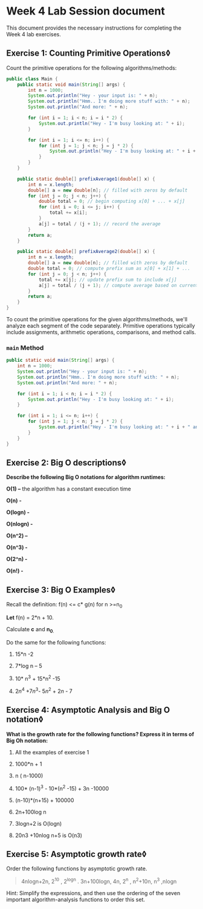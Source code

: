 # Week 4 Lab Session document

This document provides the necessary instructions for completing the
Week 4 lab exercises.

## Exercise 1: Counting Primitive Operations◊

Count the primitive operations for the following algorithms/methods:

``` java
public class Main {
    public static void main(String[] args) {
        int n = 1000;
        System.out.println("Hey - your input is: " + n);
        System.out.println("Hmm.. I'm doing more stuff with: " + n);
        System.out.println("And more: " + n);

        for (int i = 1; i < n; i = i * 2) {
            System.out.println("Hey - I'm busy looking at: " + i);
        }

        for (int i = 1; i <= n; i++) {
            for (int j = 1; j < n; j = j * 2) {
                System.out.println("Hey - I'm busy looking at: " + i + " and " + j);
            }
        }
    }

    public static double[] prefixAverage1(double[] x) {
        int n = x.length;
        double[] a = new double[n]; // filled with zeros by default
        for (int j = 0; j < n; j++) {
            double total = 0; // begin computing x[0] + ... + x[j]
            for (int i = 0; i <= j; i++) {
                total += x[i];
            }
            a[j] = total / (j + 1); // record the average
        }
        return a;
    }

    public static double[] prefixAverage2(double[] x) {
        int n = x.length;
        double[] a = new double[n]; // filled with zeros by default
        double total = 0; // compute prefix sum as x[0] + x[1] + ...
        for (int j = 0; j < n; j++) {
            total += x[j]; // update prefix sum to include x[j]
            a[j] = total / (j + 1); // compute average based on current sum
        }
        return a;
    }
}
```

To count the primitive operations for the given algorithms/methods, we'll analyze each segment of the code separately. Primitive operations typically include assignments, arithmetic operations, comparisons, and method calls.

### `main` Method
```java
public static void main(String[] args) {
    int n = 1000;
    System.out.println("Hey - your input is: " + n);
    System.out.println("Hmm.. I'm doing more stuff with: " + n);
    System.out.println("And more: " + n);

    for (int i = 1; i < n; i = i * 2) {
        System.out.println("Hey - I'm busy looking at: " + i);
    }

    for (int i = 1; i <= n; i++) {
        for (int j = 1; j < n; j = j * 2) {
            System.out.println("Hey - I'm busy looking at: " + i + " and " + j);
        }
    }
}
```


## Exercise 2: Big O descriptions◊

**Describe the following Big O notations for algorithm runtimes:**

**O(1) –** the algorithm has a constant execution time

**O(n) -**

**O(logn) -**

**O(nlogn) -**

**O(n^2) –**

**O(n^3) -**

**O(2^n) -**

**O(n!) -**

## Exercise 3: Big O Examples◊

Recall the definition: f(n) \<= c\* g(n) for n \>=n<sub>0</sub>

**Let** f(n) = 2\*n + 10.

Calculate **c** and **n<sub>0</sub>**<sub>.</sub>

Do the same for the following functions:

1.  15\*n -2

2.  7\*log n – 5

3.  10\* n<sup>3</sup> + 15\*n<sup>2</sup> -15

4.  2*n*<sup>4</sup> +7*n*<sup>3</sup>- 5*n*<sup>2</sup> + 2*n* - 7

## Exercise 4: Asymptotic Analysis and Big O notation◊

**What is the growth rate for the following functions? Express it in
terms of Big Oh notation:**

1.  All the examples of exercise 1

2.  1000\*n + 1

3.  n ( n-1000)

4.  100\* (n-1)<sup>3</sup> - 10\*(n<sup>2</sup> -15) + 3n -10000

5.  (n-10)\*(n+15) + 100000

6.  2n+100log n

7.  3logn+2 is O(logn)

8.  20n3 +10nlog n+5 is O(n3)

## Exercise 5: Asymptotic growth rate◊

Order the following functions by asymptotic growth rate.

> 4nlogn+2n, 2<sup>10</sup> , 2<sup>logn</sup> . 3n+100logn, 4n,
> 2<sup>n</sup> , n<sup>2</sup>+10n, n<sup>3</sup> ,nlogn

Hint: Simplify the expressions, and then use the ordering of the seven
important algorithm-analysis functions to order this set.
